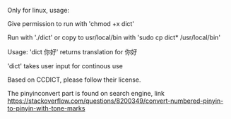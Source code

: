 Only for linux, usage:

Give permission to run with 'chmod +x dict'

Run with './dict' or copy to usr/local/bin with 'sudo cp dict* /usr/local/bin'

Usage:
'dict 你好' returns translation for 你好

'dict' takes user input for continous use


Based on CCDICT, please follow their license.

The pinyinconvert part is found on search engine, link https://stackoverflow.com/questions/8200349/convert-numbered-pinyin-to-pinyin-with-tone-marks
